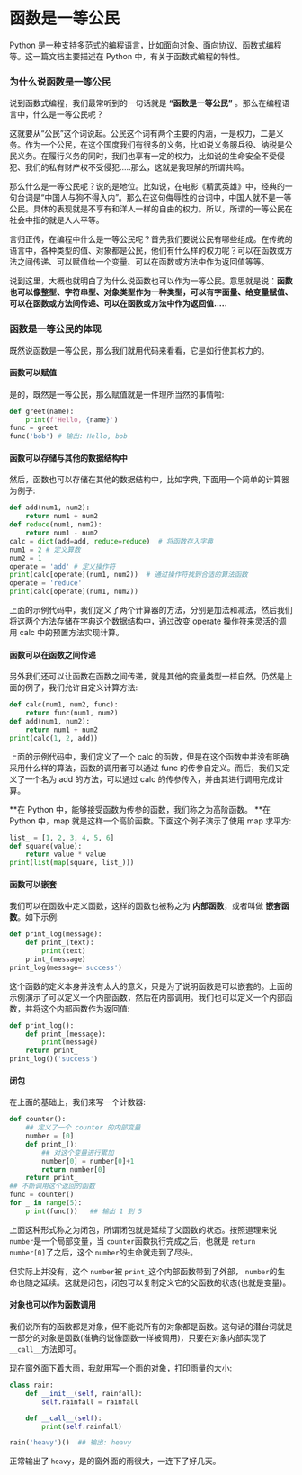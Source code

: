 # 函数是一等公民

Python 是一种支持多范式的编程语言，比如面向对象、面向协议、函数式编程等。这一篇文档主要描述在 Python 中，有关于函数式编程的特性。

### 为什么说函数是一等公民

说到函数式编程，我们最常听到的一句话就是 **“函数是一等公民”** 。那么在编程语言中，什么是一等公民呢？

这就要从“公民”这个词说起。公民这个词有两个主要的内涵，一是权力，二是义务。作为一个公民，在这个国度我们有很多的义务，比如说义务服兵役、纳税是公民义务。在履行义务的同时，我们也享有一定的权力，比如说的生命安全不受侵犯、我们的私有财产权不受侵犯.....那么，这就是我理解的所谓共鸣。

那么什么是一等公民呢？说的是地位。比如说，在电影《精武英雄》中，经典的一句台词是“中国人与狗不得入内”。那么在这句侮辱性的台词中，中国人就不是一等公民。具体的表现就是不享有和洋人一样的自由的权力。所以，所谓的一等公民在社会中指的就是人人平等。

言归正传，在编程中什么是一等公民呢？首先我们要说公民有哪些组成。在传统的语言中，各种类型的值、对象都是公民，他们有什么样的权力呢？可以在函数或方法之间传递、可以赋值给一个变量、可以在函数或方法中作为返回值等等。

说到这里，大概也就明白了为什么说函数也可以作为一等公民。意思就是说：**函数也可以像整型、字符串型、对象类型作为一种类型，可以有字面量、给变量赋值、可以在函数或方法间传递、可以在函数或方法中作为返回值.....**

### 函数是一等公民的体现

既然说函数是一等公民，那么我们就用代码来看看，它是如行使其权力的。

#### 函数可以赋值

是的，既然是一等公民，那么赋值就是一件理所当然的事情啦:

```python
def greet(name):
    print(f'Hello, {name}')
func = greet
func('bob') # 输出: Hello, bob
```

#### 函数可以存储与其他的数据结构中

然后，函数也可以存储在其他的数据结构中，比如字典, 下面用一个简单的计算器为例子:

```python
def add(num1, num2):
    return num1 + num2
def reduce(num1, num2):
    return num1 - num2
calc = dict(add=add, reduce=reduce)  # 将函数存入字典
num1 = 2 # 定义算数
num2 = 1
operate = 'add' # 定义操作符
print(calc[operate](num1, num2))  # 通过操作符找到合适的算法函数
operate = 'reduce'
print(calc[operate](num1, num2))
```

上面的示例代码中，我们定义了两个计算器的方法，分别是加法和减法，然后我们将这两个方法存储在字典这个数据结构中，通过改变 operate 操作符来灵活的调用 calc 中的预置方法实现计算。

#### 函数可以在函数之间传递

另外我们还可以让函数在函数之间传递，就是其他的变量类型一样自然。仍然是上面的例子，我们允许自定义计算方法:

```python
def calc(num1, num2, func):
    return func(num1, num2)
def add(num1, num2):
    return num1 + num2
print(calc(1, 2, add))
```

上面的示例代码中，我们定义了一个 calc 的函数，但是在这个函数中并没有明确采用什么样的算法，函数的调用者可以通过 func 的传参自定义。而后，我们又定义了一个名为 add 的方法，可以通过 calc 的传参传入，并由其进行调用完成计算。

**在 Python 中，能够接受函数为传参的函数，我们称之为高阶函数。 **在 Python 中，map 就是这样一个高阶函数。下面这个例子演示了使用 map 求平方:

```python
list_ = [1, 2, 3, 4, 5, 6]
def square(value):
    return value * value
print(list(map(square, list_)))
```

#### 函数可以嵌套

我们可以在函数中定义函数，这样的函数也被称之为 **内部函数**，或者叫做 **嵌套函数**。如下示例:

```python
def print_log(message):
    def print_(text):
        print(text)
    print_(message)
print_log(message='success')
```

这个函数的定义本身并没有太大的意义，只是为了说明函数是可以嵌套的。上面的示例演示了可以定义一个内部函数，然后在内部调用。我们也可以定义一个内部函数，并将这个内部函数作为返回值:

```python
def print_log():
    def print_(message):
        print(message)
    return print_
print_log()('success')
```

#### 闭包

在上面的基础上，我们来写一个计数器:

```python
def counter():
    ## 定义了一个 counter 的内部变量
    number = [0]
    def print_():
        ## 对这个变量进行累加
        number[0] = number[0]+1
        return number[0]
    return print_
## 不断调用这个返回的函数
func = counter()
for _ in range(5):
    print(func())   ## 输出 1 到 5
```

上面这种形式称之为闭包，所谓闭包就是延续了父函数的状态。按照道理来说 `number`是一个局部变量，当 `counter`函数执行完成之后，也就是 `return number[0]`了之后，这个 `number`的生命就走到了尽头。

但实际上并没有，这个 `number`被 `print_`这个内部函数带到了外部， `number`的生命也随之延续。这就是闭包，闭包可以复制定义它的父函数的状态(也就是变量)。

#### 对象也可以作为函数调用

我们说所有的函数都是对象，但不能说所有的对象都是函数。这句话的潜台词就是一部分的对象是函数(准确的说像函数一样被调用)，只要在对象内部实现了 `__call__`方法即可。

现在窗外面下着大雨，我就用写一个雨的对象，打印雨量的大小:

```python
class rain:
    def __init__(self, rainfall):
        self.rainfall = rainfall

    def __call__(self):
        print(self.rainfall)

rain('heavy')()  ## 输出: heavy
```

正常输出了 `heavy`，是的窗外面的雨很大，一连下了好几天。